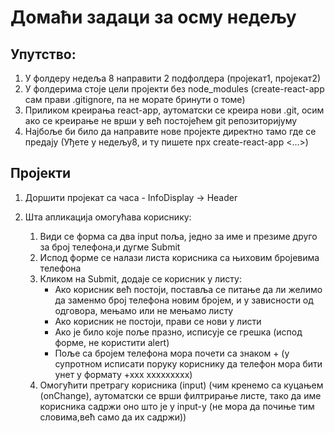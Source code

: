 # Домаћи задаци за осму недељу

## Упутство:

1. У фолдеру недеља 8 направити 2 подфолдера (пројекат1, пројекат2)
2. У фолдерима стоје цели пројекти без node_modules (create-react-app сам прави .gitignore, па не морате бринути о томе)
3. Приликом креирања react-app, аутоматски се креира нови .git, осим ако се креирање не врши у већ постојећем git репозиторијуму
4. Најбоље би било да направите нове пројекте директно тамо где се предају (Уђете у недељу8, и ту пишете npx create-react-app <...>)


## Пројекти

1. Доршити пројекат са часа - InfoDisplay -> Header

2. Шта апликација омогућава кориснику:
    1. Види се форма са два input поља, једно за име и презиме друго за број телефона,и дугме Submit
    2. Испод форме се налази листа корисника са њиховим бројевима телефона
    3. Кликом на Submit, додаје се корисник у листу:
        * Ако корисник већ постоји, поставља се питање да ли желимо да заменмо број телефона новим бројем, и у зависности од одговора, мењамо или не мењамо листу
        * Ако корисник не постоји, прави се нови у листи
        * Ако је било које поље празно, исписује се грешка (испод форме, не користити alert)
        * Поље са бројем телефона мора почети са знаком + (у супротном исписати поруку кориснику да телефон мора бити унет у формату +ххх ххххххххх)
    4. Омогућити претрагу корисника (input) (чим кренемо са куцањем (onChange), аутоматски се врши филтрирање листе, тако да име корисника садржи оно што је у input-у (не мора да почиње тим словима,већ само да их садржи))


